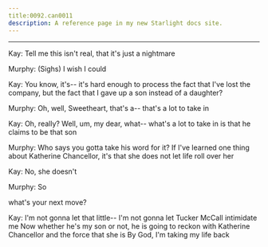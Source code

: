 ```yaml
---
title:0092.can0011
description: A reference page in my new Starlight docs site.
---
```

----- 
Kay: Tell me this isn't real, that it's just a nightmare
 
Murphy: (Sighs) I wish I could
 
Kay: You know, it's-- it's hard enough to process the fact that I've lost the 
company, but the fact that I gave up a son instead of a daughter? 
 
Murphy: Oh, well, Sweetheart, that's a-- that's a lot to take in
 
Kay: Oh, really? 
 Well, um, my dear, what-- what's a lot to take in is that he 
claims to be that son
 
Murphy: Who says you gotta take his word for it? 
 If I've learned one thing 
about Katherine Chancellor, it's that she does not let life roll over her
 
Kay: No, she doesn't
 
Murphy: So


 what's your next move? 
 
Kay: I'm not gonna let that little-- I'm not gonna let Tucker McCall 
intimidate me
 Now whether he's my son or not, he is going to reckon with 
Katherine Chancellor and the force that she is
 By God, I'm taking my life back


